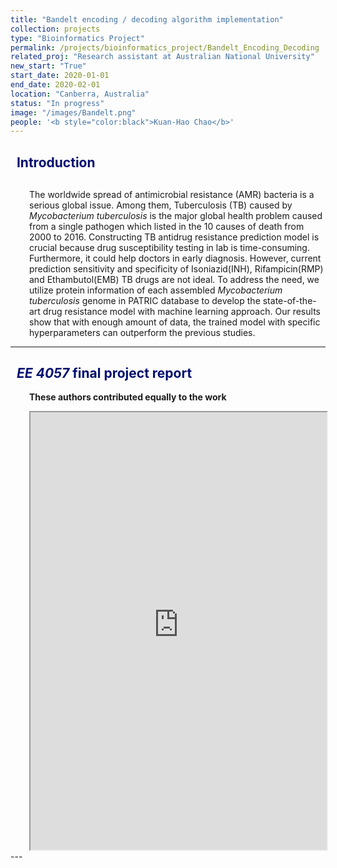 ```yaml
---
title: "Bandelt encoding / decoding algorithm implementation"
collection: projects
type: "Bioinformatics Project"
permalink: /projects/bioinformatics_project/Bandelt_Encoding_Decoding
related_proj: "Research assistant at Australian National University"
new_start: "True"
start_date: 2020-01-01
end_date: 2020-02-01
location: "Canberra, Australia"
status: "In progress"
image: "/images/Bandelt.png"
people: '<b style="color:black">Kuan-Hao Chao</b>'
---
```

<h2 style="color: #000f70"> <i class="fas fa-dot-circle" style="font-size:18px;"></i> &nbsp;&nbsp;Introduction </h2>

<div style="margin-left: 30px">
  <p style="margin-top: 30px">
  The worldwide spread of antimicrobial resistance (AMR) bacteria is a serious global issue. Among them, Tuberculosis (TB) caused by <i>Mycobacterium tuberculosis</i> is the major global health problem caused from a single pathogen which listed in the 10 causes of death from 2000 to 2016. Constructing TB antidrug resistance prediction model is crucial because drug susceptibility testing in lab is time-consuming. Furthermore, it could help doctors in early diagnosis. However, current prediction sensitivity and specificity of
  Isoniazid(INH), Rifampicin(RMP) and Ethambutol(EMB) TB drugs are not ideal. To address the need, we utilize protein information of each assembled <i>Mycobacterium tuberculosis</i> genome in PATRIC database to develop the state-of-the-art drug resistance model with machine learning approach. Our results show that with enough amount of data, the trained model with specific
  hyperparameters can outperform the previous studies.
  </p>
</div>

---

<h2 style="color: #000f70"> <i class="fas fa-dot-circle" style="font-size:18px;"></i> &nbsp;&nbsp;<i>EE 4057</i> final project report </h2>
  <p style="margin-left: 30px">
    <b>These authors contributed equally to the work</b>
  </p>
<div style="margin-left: 30px">
<iframe src="https://storage.googleapis.com/kuanhao.nctu.me/Projects/Biomedical%20Engineering%20Lab/manuscript.pdf" width="100%" height="700"></iframe>
</div>
---
